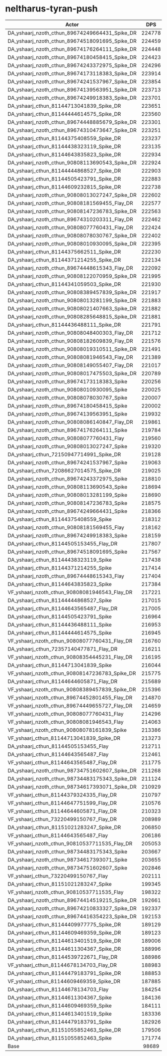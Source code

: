 # neltharus-tyran-push
| Actor | DPS | Increase |
|---|:---:|:---:|
|DA_yshaarj_nzoth_cthun_89674249664431_Spike_DR|224778|127.76%|
|DA_yshaarj_nzoth_cthun_89674518091695_Spike_DR|224459|127.44%|
|DA_yshaarj_nzoth_cthun_89674176264111_Spike_DR|224448|127.43%|
|DA_yshaarj_nzoth_cthun_89674180458415_Spike_DR|224423|127.40%|
|DA_yshaarj_nzoth_cthun_89674243372975_Spike_DR|224296|127.28%|
|DA_yshaarj_nzoth_cthun_89674173118383_Spike_DR|223914|126.89%|
|DA_yshaarj_nzoth_cthun_89674241537967_Spike_DR|223854|126.83%|
|DA_yshaarj_nzoth_cthun_89674139563951_Spike_DR|223713|126.68%|
|DA_yshaarj_nzoth_cthun_89674249918383_Spike_DR|223701|126.67%|
|DA_yshaarj_cthun_81144713041839_Spike_DR|223651|126.62%|
|DA_yshaarj_cthun_81144444614575_Spike_DR|223560|126.53%|
|DA_yshaarj_nzoth_cthun_89674448885679_Spike_DR|223301|126.27%|
|DA_yshaarj_nzoth_cthun_89674310473647_Spike_DR|223251|126.22%|
|DA_yshaarj_cthun_81144375408559_Spike_DR|223237|126.20%|
|DA_yshaarj_cthun_81144438323119_Spike_DR|223135|126.10%|
|DA_yshaarj_cthun_81144643835823_Spike_DR|222934|125.90%|
|DA_yshaarj_nzoth_cthun_90808113690543_Spike_DR|222924|125.89%|
|DA_yshaarj_cthun_81144444868527_Spike_DR|222903|125.86%|
|DA_yshaarj_cthun_81144505423791_Spike_DR|222883|125.84%|
|DA_yshaarj_cthun_81144609232815_Spike_DR|222738|125.70%|
|DA_yshaarj_nzoth_cthun_90808013027247_Spike_DR|222602|125.56%|
|DA_yshaarj_nzoth_cthun_90808181569455_Flay_DR|222577|125.53%|
|DA_yshaarj_nzoth_cthun_90808147236783_Spike_DR|222563|125.52%|
|DA_yshaarj_nzoth_cthun_89674310203311_Flay_DR|222462|125.42%|
|DA_yshaarj_nzoth_cthun_90808077760431_Flay_DR|222424|125.38%|
|DA_yshaarj_nzoth_cthun_90808078030767_Spike_DR|222402|125.36%|
|DA_yshaarj_nzoth_cthun_90808010930095_Spike_DR|222395|125.35%|
|DA_yshaarj_cthun_81144375662511_Spike_DR|222230|125.18%|
|DA_yshaarj_cthun_81144371214255_Spike_DR|222134|125.08%|
|DA_yshaarj_nzoth_cthun_89674448615343_Flay_DR|222092|125.04%|
|DA_yshaarj_nzoth_cthun_90808122070959_Spike_DR|221995|124.94%|
|DA_yshaarj_cthun_81144341059503_Spike_DR|221930|124.88%|
|DA_yshaarj_nzoth_cthun_90808389457839_Spike_DR|221917|124.86%|
|DA_yshaarj_nzoth_cthun_90808013281199_Spike_DR|221883|124.83%|
|DA_yshaarj_nzoth_cthun_90808021407663_Spike_DR|221882|124.83%|
|DA_yshaarj_nzoth_cthun_90808285648815_Spike_DR|221881|124.83%|
|DA_yshaarj_cthun_81144436488111_Spike_DR|221791|124.74%|
|DA_yshaarj_nzoth_cthun_90808048400303_Flay_DR|221712|124.66%|
|DA_yshaarj_nzoth_cthun_90808182609839_Flay_DR|221576|124.52%|
|DA_yshaarj_nzoth_cthun_90808019310511_Spike_DR|221491|124.43%|
|DA_yshaarj_nzoth_cthun_90808081946543_Flay_DR|221389|124.33%|
|DA_yshaarj_nzoth_cthun_90808149055407_Flay_DR|221017|123.95%|
|DA_yshaarj_nzoth_cthun_90808017475503_Spike_DR|220789|123.72%|
|DA_yshaarj_nzoth_cthun_89674173118383_Spike|220256|123.18%|
|DA_yshaarj_nzoth_cthun_90808010930095_Spike|220025|122.95%|
|DA_yshaarj_nzoth_cthun_90808078030767_Spike|220007|122.93%|
|DA_yshaarj_nzoth_cthun_89674180458415_Spike|220002|122.92%|
|DA_yshaarj_nzoth_cthun_89674139563951_Spike|219932|122.85%|
|DA_yshaarj_nzoth_cthun_90808086140847_Flay_DR|219861|122.78%|
|DA_yshaarj_nzoth_cthun_89674176264111_Spike|219784|122.70%|
|DA_yshaarj_nzoth_cthun_90808077760431_Flay|219560|122.48%|
|DA_yshaarj_nzoth_cthun_90808013027247_Spike|219320|122.23%|
|DA_yshaarj_cthun_72150947714991_Spike_DR|219128|122.04%|
|DA_yshaarj_nzoth_cthun_89674241537967_Spike|219063|121.97%|
|DA_yshaarj_cthun_72086627014575_Spike_DR|219025|121.93%|
|DA_yshaarj_nzoth_cthun_89674243372975_Spike|218810|121.72%|
|DA_yshaarj_nzoth_cthun_90808113690543_Spike|218694|121.60%|
|DA_yshaarj_nzoth_cthun_90808013281199_Spike|218690|121.60%|
|DA_yshaarj_nzoth_cthun_90808147236783_Spike|218575|121.48%|
|DA_yshaarj_nzoth_cthun_89674249664431_Spike|218366|121.27%|
|DA_yshaarj_cthun_81144375408559_Spike|218312|121.21%|
|DA_yshaarj_nzoth_cthun_90808181569455_Flay|218162|121.06%|
|DA_yshaarj_nzoth_cthun_89674249918383_Spike|218159|121.06%|
|DA_yshaarj_cthun_81144505153455_Flay_DR|217807|120.70%|
|DA_yshaarj_nzoth_cthun_89674518091695_Spike|217567|120.46%|
|DA_yshaarj_cthun_81144438323119_Spike|217438|120.33%|
|DA_yshaarj_cthun_81144371214255_Spike|217414|120.30%|
|DA_yshaarj_nzoth_cthun_89674448615343_Flay|217404|120.29%|
|DA_yshaarj_cthun_81144643835823_Spike|217384|120.27%|
|VF_yshaarj_nzoth_cthun_90808081946543_Flay_DR|217221|120.11%|
|DA_yshaarj_cthun_81144444868527_Spike|217015|119.90%|
|DA_yshaarj_cthun_81144643565487_Flay_DR|217005|119.89%|
|DA_yshaarj_cthun_81144505423791_Spike|216964|119.85%|
|DA_yshaarj_cthun_81144436488111_Spike|216953|119.84%|
|DA_yshaarj_cthun_81144444614575_Spike|216945|119.83%|
|VF_yshaarj_nzoth_cthun_90808077760431_Flay_DR|216760|119.64%|
|DA_yshaarj_cthun_72357140477871_Flay_DR|216211|119.08%|
|VF_yshaarj_nzoth_cthun_90808354445231_Flay_DR|216195|119.07%|
|DA_yshaarj_cthun_81144713041839_Spike|216044|118.91%|
|VF_yshaarj_nzoth_cthun_90808147236783_Spike_DR|215775|118.64%|
|DA_yshaarj_cthun_81144644605871_Flay_DR|215689|118.55%|
|VF_yshaarj_nzoth_cthun_90808389457839_Spike_DR|215396|118.26%|
|VF_yshaarj_nzoth_cthun_89674452801455_Flay_DR|214870|117.72%|
|VF_yshaarj_nzoth_cthun_89674449655727_Flay_DR|214659|117.51%|
|VF_yshaarj_nzoth_cthun_90808077760431_Flay|214296|117.14%|
|VF_yshaarj_nzoth_cthun_90808081946543_Flay|214063|116.91%|
|VF_yshaarj_nzoth_cthun_90808078161839_Spike|213386|116.22%|
|VF_yshaarj_cthun_81144713041839_Spike_DR|213273|116.11%|
|DA_yshaarj_cthun_81144505153455_Flay|212711|115.54%|
|DA_yshaarj_cthun_81144643565487_Flay|212461|115.28%|
|VF_yshaarj_cthun_81144643565487_Flay_DR|211775|114.59%|
|DA_yshaarj_nzoth_cthun_98734751602607_Spike_DR|211268|114.07%|
|DA_yshaarj_nzoth_cthun_98734483175343_Spike_DR|211124|113.93%|
|DA_yshaarj_nzoth_cthun_98734617393071_Spike_DR|210929|113.73%|
|VF_yshaarj_cthun_81144379324335_Flay_DR|210797|113.60%|
|VF_yshaarj_cthun_81144647751599_Flay_DR|210576|113.37%|
|VF_yshaarj_cthun_81144644605871_Flay_DR|210323|113.12%|
|VF_yshaarj_cthun_73220499150767_Flay_DR|208989|111.77%|
|DA_yshaarj_cthun_81151021283247_Spike_DR|206850|109.60%|
|VF_yshaarj_cthun_81144643565487_Flay|206186|108.93%|
|VF_yshaarj_nzoth_cthun_90810537711535_Flay_DR|205053|107.78%|
|DA_yshaarj_nzoth_cthun_98734483175343_Spike|203667|106.37%|
|DA_yshaarj_nzoth_cthun_98734617393071_Spike|203655|106.36%|
|DA_yshaarj_nzoth_cthun_98734751602607_Spike|202846|105.54%|
|VF_yshaarj_cthun_73220499150767_Flay|202111|104.80%|
|DA_yshaarj_cthun_81151021283247_Spike|199345|101.99%|
|VF_yshaarj_nzoth_cthun_90810537711535_Flay|198322|100.96%|
|DA_yshaarj_nzoth_cthun_89674414519215_Spike_DR|192661|95.22%|
|DA_yshaarj_nzoth_cthun_89674210833327_Spike_DR|192337|94.89%|
|DA_yshaarj_nzoth_cthun_89674416354223_Spike_DR|192153|94.71%|
|DA_yshaarj_cthun_81144409977775_Spike_DR|189129|91.64%|
|DA_yshaarj_cthun_81144609469359_Spike_DR|189123|91.64%|
|DA_yshaarj_cthun_81144613401519_Spike_DR|189006|91.52%|
|DA_yshaarj_cthun_81144611304367_Spike_DR|188996|91.51%|
|DA_yshaarj_cthun_81144539722671_Flay_DR|188986|91.50%|
|VF_yshaarj_cthun_81144678134703_Flay_DR|188983|91.49%|
|DA_yshaarj_cthun_81144479183791_Spike_DR|188853|91.36%|
|VF_yshaarj_cthun_81144609469359_Spike_DR|187885|90.38%|
|DA_yshaarj_cthun_81144678134703_Flay|184254|86.70%|
|DA_yshaarj_cthun_81144611304367_Spike|184136|86.58%|
|DA_yshaarj_cthun_81144609469359_Spike|184111|86.56%|
|DA_yshaarj_cthun_81144613401519_Spike|183336|85.77%|
|DA_yshaarj_cthun_81144479183791_Spike|182926|85.36%|
|DA_yshaarj_cthun_81151055852463_Spike_DR|179506|81.89%|
|DA_yshaarj_cthun_81151055852463_Spike|171774|74.06%|
|Base|98689|0.00%|
